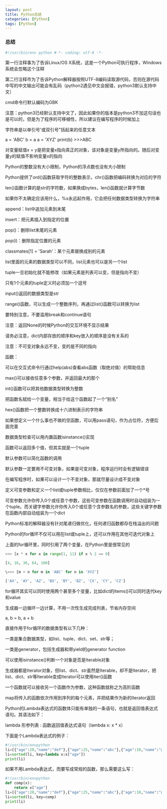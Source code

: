 ```yaml
---
layout: post
title: Python总结
categories: [Python]
tags: [Python]
---
```


### 总结

```python
#!/usr/bin/env python #-*- coding: utf-8 -*- 
```

第一行注释事为了告诉Linux/OS X系统，这是一个Python可执行程序，Windows系统会忽略这个注释

第二行注释市为了告诉Python解释器按照UTF-8编码读取源代码，否则在源代码中写的中文输出可能会有乱码（python2遇见中文会报错，python3默认支持中文）

cmd命令行默认编码为GBK

注意：python3已经默认支持中文了，因此如果你的版本是python3不加这句话也是可以的，但是为了程序的可移植性，所以建议在编写程序的时候加上

字符串是以单引号'或双引号"括起来的任意文本

a = 'ABC' b = a a = 'XYZ' print(b)  >>>ABC 

对变量赋值x = y是把变量x指向真正的对象，该对象是变量y所指向的。随后对变量y的赋值不影响变量x的指向

Python的整数没有大小限制，Python的浮点数也没有大小限制

Python提供了ord()函数获取字符的整数表示，chr()函数把编码转换为对应的字符

len()函数计算的是str的字符数，如果换成bytes，len()函数就计算字节数

如果你不太确定应该用什么，%s永远起作用，它会把任何数据类型转换为字符串

append：list中追加元素到末尾

insert：把元素插入到指定的位置

pop()：删除list末尾的元素

pop(i)：删除指定位置的元素

classmates[1] = 'Sarah'：某个元素替换成别的元素

list里面的元素的数据类型可以不同，list元素也可以是另一个list

tuple一旦初始化就不能修改（如果元素是列表可以变，但是指向不变）

只有1个元素的tuple定义时必须加一个逗号

input()返回的数据类型是str

range()函数，可以生成一个整数序列，再通过list()函数可以转换为list

要特别注意，不要滥用break和continue语句

注意：返回None的时候Python的交互环境不显示结果

请务必注意，dict内部存放的顺序和key放入的顺序是没有关系的

注意：不可变对象永远不变，变的是不同的指向

函数：

可以在交互式命令行通过help(abs)查看abs函数（取绝对值）的帮助信息

max()可以接收任意多个参数，并返回最大的那个

int()函数可以把其他数据类型转换为整数

把函数名赋给一个变量，相当于给这个函数起了一个“别名”

hex()函数把一个整数转换成十六进制表示的字符串

如果想定义一个什么事也不做的空函数，可以用pass语句，作为占位符，方便后面完善

数据类型检查可以用内置函数isinstance()实现

函数可以返回多个值，但其实就是一个tuple

默认参数可以简化函数的调用

默认参数一定要用不可变对象，如果是可变对象，程序运行时会有逻辑错误

在编写程序时，如果可以设计一个不变对象，那就尽量设计成不变对象

定义可变参数和定义一个list或tuple参数相比，仅仅在参数前面加了一个*号

可变参数允许你传入0个或任意个参数，这些可变参数在函数调用时自动组装为一个tuple。而关键字参数允许你传入0个或任意个含参数名的参数，这些关键字参数在函数内部自动组装为一个dict

Python标准的解释器没有针对尾递归做优化，任何递归函数都存在栈溢出的问题

Python的for循环不仅可以用在list或tuple上，还可以作用在其他可迭代对象上

上面的for循环里，同时引用了两个变量，在Python里是很常见的

```python
>>> [x * x for x in range(1, 11) if x % 2 == 0]

[4, 16, 36, 64, 100]

\>>> [m + n for m in 'ABC' for n in 'XYZ']

['AX', 'AY', 'AZ', 'BX', 'BY', 'BZ', 'CX', 'CY', 'CZ']
```

for循环其实可以同时使用两个甚至多个变量，比如dict的items()可以同时迭代key和value

生成器一边循环一边计算，不用一次性生成完成列表，节省内存空间

a, b = b, a + b

直接作用于for循环的数据类型有以下几种：

一类是集合数据类型，如list、tuple、dict、set、str等；

一类是generator，包括生成器和带yield的generator function

可以使用isinstance()判断一个对象是否是Iterable对象

生成器都是Iterator对象，但list、dict、str虽然是Iterable，却不是Iterator，把list、dict、str等Iterable变成Iterator可以使用iter()函数

一个函数就可以接收另一个函数作为参数，这种函数就称之为高阶函数

map将传入的函数依次作用到序列的每个元素，并把结果作为新的Iterator返回

Python的Lambda表达式的函数体只能有单独的一条语句，也就是返回值表达式语句。其语法如下：

lambda 形参列表 : 函数返回值表达式语句（lambda x: x * x）

下面是个Lambda表达式的例子：

```python
#!/usr/bin/envpython
li=[{"age":20,"name":"def"},{"age":25,"name":"abc"},{"age":10,"name":"ghi"}]
li=sorted(li, key=lambda x:x["age"])
print(li)
```

如果不用Lambda表达式，而要写成常规的函数，那么需要这么写：

```Python
#!/usr/bin/envpython
def comp(x):
	return x["age"]
li=[{"age":20,"name":"def"},{"age":25,"name":"abc"},{"age":10,"name":"ghi"}]
li=sorted(li, key=comp)
print(li)
```


